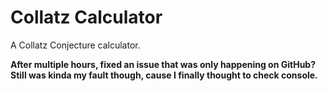 # Collatz Calculator
A Collatz Conjecture calculator.

__After multiple hours, fixed an issue that was only happening on GitHub? Still was kinda my fault though, cause I finally thought to check console.__
